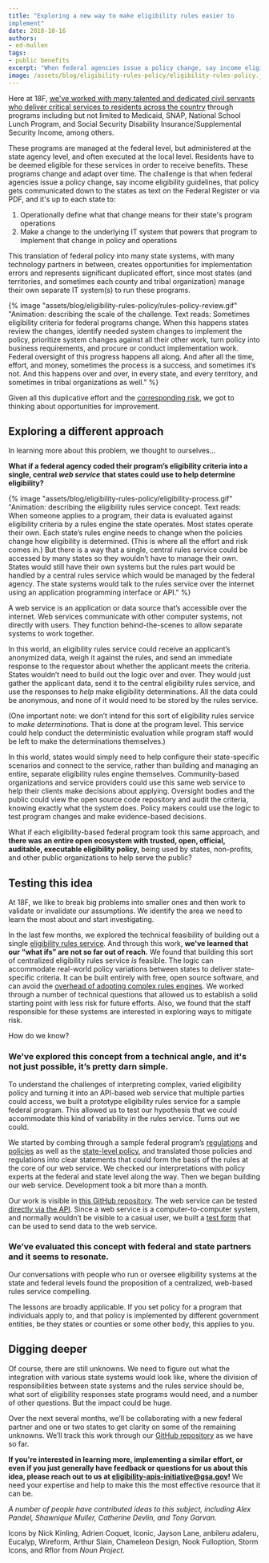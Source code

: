 ```yaml
---
title: "Exploring a new way to make eligibility rules easier to
implement"
date: 2018-10-16
authors:
- ed-mullen
tags:
- public benefits
excerpt: "When federal agencies issue a policy change, say income eligibility guidelines, that policy gets communicated down to the states as text on the Federal Register or via PDF. This translation of federal policy into many state systems creates opportunities for implementation errors."
image: /assets/blog/eligibility-rules-policy/eligibility-rules-policy.jpg
---
```


Here at 18F, [we've worked with many talented and dedicated civil servants who deliver critical services to residents across the country](https://github.com/18F/human-services) through programs including but not limited to Medicaid, SNAP, National School Lunch Program, and Social Security Disability Insurance/Supplemental Security Income, among others.

These programs are managed at the federal level, but administered at the state agency level, and often executed at the local level. Residents have to be deemed eligible for these services in order to receive benefits. These programs change and adapt over time. The challenge is that when federal agencies issue a policy change, say income eligibility guidelines, that policy gets communicated down to the states as text on the Federal Register or via PDF, and it's up to each state to:

1.  Operationally define what that change means for their state's program operations
2.  Make a change to the underlying IT system that powers that program to implement that change in policy and operations

This translation of federal policy into many state systems, with many
technology partners in between, creates opportunities for implementation errors and represents significant duplicated effort, since most states (and territories, and sometimes each county and tribal organization) manage their own separate IT system(s) to run these programs.

{% image "assets/blog/eligibility-rules-policy/rules-policy-review.gif" "Animation: describing the scale of the challenge. Text reads: Sometimes eligibility criteria for federal programs change. When this happens states review the changes, identify needed system changes to implement the policy, prioritize system changes against all their other work, turn policy into business requirements, and procure or conduct implementation work. Federal oversight of this progress happens all along. And after all the time, effort, and money, sometimes the process is a success, and sometimes it’s not. And this happens over and over, in every state, and every territory, and sometimes in tribal organizations as well." %}

Given all this duplicative effort and the [corresponding risk](https://www.standishgroup.com/sample_research_files/Haze4.pdf),
we got to thinking about opportunities for improvement.

## Exploring a different approach

In learning more about this problem, we thought to ourselves...

**What if a federal agency coded their program’s eligibility
criteria into a single, central** ***web service*** **that states could use to help determine eligibility?**

{% image "assets/blog/eligibility-rules-policy/eligibility-process.gif" "Animation: describing the eligibility rules service concept. Text reads: When someone applies to a program, their data is evaluated against eligibility criteria by a rules engine the state operates. Most states operate their own. Each state’s rules engine needs to change when the policies change how eligibility is determined. (This is where all the effort and risk comes in.) But there is a way that a single, central rules service could be accessed by many states so they wouldn’t have to manage their own. States would still have their own systems but the rules part would be handled by a central rules service which would be managed by the federal agency. The state systems would talk to the rules service over the internet using an application programming interface or API." %}

A web service is an application or data source that’s accessible over the internet. Web services communicate with other computer systems, not directly with users. They function behind-the-scenes to allow separate systems to work together.

In this world, an eligibility rules service could receive an applicant’s anonymized data, weigh it against the rules, and send an immediate response to the requestor about whether the applicant meets the criteria. States wouldn’t need to build out the logic over and over. They would just gather the applicant data, send it to the central eligibility rules service, and use the responses to *help* make eligibility determinations. All the data could be anonymous, and none of it would need to be stored by the rules service.

(One important note: we don’t intend for this sort of eligibility rules service to *make determinations*. That is done at the program level. This service could help conduct the deterministic evaluation while program staff would be left to make the determinations themselves.)

In this world, states would simply need to help configure their state-specific scenarios and connect to the service, rather than building and managing an entire, separate eligibility rules engine themselves. Community-based organizations and service providers could use this same web service to help their clients make decisions about applying. Oversight bodies and the public could view the open source code repository and audit the criteria, knowing exactly what the system does. Policy makers could use the logic to test program changes and make evidence-based decisions.

What if each eligibility-based federal program took this same approach, and **there was an entire open ecosystem with trusted, open, official, auditable, executable eligibility policy,** being used by states, non-profits, and other public organizations to help serve the public?

## Testing this idea

At 18F, we like to break big problems into smaller ones and then work to validate or invalidate our assumptions. We identify the area we need to learn the most about and start investigating.

In the last few months, we explored the technical feasibility of building out a single [eligibility rules service](https://github.com/18F/eligibility-rules-service). And through this work, **we've learned that our “what ifs” are not so far out of reach.** We found that building this sort of centralized eligibility rules service *is* feasible. The logic can accommodate real-world policy variations between states to deliver state-specific criteria. It can be built entirely with free, open source software, and can avoid the [overhead of adopting complex rules engines](https://18f.gsa.gov/2018/10/09/implementing-rules-without-rules-engines/). We worked through a number of technical questions that allowed us to establish a solid starting point with less risk for future efforts. Also, we found that the staff responsible for these systems are interested in exploring ways to mitigate risk.

How do we know?

### We've explored this concept from a technical angle, and it's not just possible, it’s pretty darn simple.

To understand the challenges of interpreting complex, varied eligibility
policy and turning it into an API-based web service that multiple
parties could access, we built a prototype eligibility rules service for a sample federal program. This allowed us to test our hypothesis that we could accommodate this kind of variability in the rules service. Turns out we could.

We started by combing through a sample federal program’s [regulations](https://www.ecfr.gov/cgi-bin/text-idx?c=ecfr&SID=6757ff6df5f28d78a155bd76f97728b5&rgn=div5&view=text&node=7:4.1.1.1.10&idno=7#se7.4.246_17)
and [policies](https://www.fns.usda.gov/wic/policy/all) as well as the [state-level policy](https://azdhs.gov/documents/prevention/azwic/manuals/policy/chapter-02-certification.pdf), and translated those policies and regulations into clear statements that could form the basis of the rules at the core of our web service. We checked our interpretations with policy experts at the federal and state level along the way. Then we began building our web service. Development took a bit more than a month.

Our work is visible in [this GitHub repository](https://github.com/18F/eligibility-rules-service). The web service can be tested [directly via the API](https://github.com/18F/eligibility-rules-service/tree/master/eligibility_rules_server#using-the-api). Since a web service is a computer-to-computer system, and normally wouldn’t be visible to a casual user, we built a [test form](https://eligibility-rules-form.fr.cloud.gov/) that can be used to send data to the web service.

### We’ve evaluated this concept with federal and state partners and it seems to resonate.

Our conversations with people who run or oversee eligibility systems at the state and federal levels found the proposition of a centralized, web-based rules service compelling.

The lessons are broadly applicable. If you set policy for a program that individuals apply to, and that policy is implemented by different government entities, be they states or counties or some other body, this applies to you.

## Digging deeper

Of course, there are still unknowns. We need to figure out what the integration with various state systems would look like, where the division of responsibilities between state systems and the rules service should be, what sort of eligibility responses state programs would need, and a number of other questions. But the impact could be huge.

Over the next several months, we’ll be collaborating with a new federal partner and one or two states to get clarity on some of the remaining unknowns. We’ll track this work through our [GitHub repository](https://github.com/18F/eligibility-rules-service) as we have so far.

**If you're interested in learning more, implementing a similar effort, or even if you just generally have feedback or questions for us about this idea, please reach out to us at
[eligibility-apis-initiative@gsa.gov](mailto:eligibility-apis-initiative@gsa.gov?subject=Inquiry%20related%20to%2018F%20blog%20post%20Exploring%20A%20New%20Way%20to%20Make%20Eligibility%20Rules%20Easier%20to%20Implement&cc=inquiries18F@gsa.gov)!** We need your expertise and help to make this the most effective resource that it can be.

*A number of people have contributed ideas to this subject, including Alex Pandel, Shawnique Muller, Catherine Devlin, and Tony Garvan.*

Icons by Nick Kinling, Adrien Coquet, Iconic, Jayson Lane, anbileru adaleru, Eucalyp, Wireform, Arthur Slain, Chameleon Design, Nook Fulloption, Storm Icons, and Rflor from *Noun Project*.
